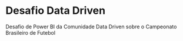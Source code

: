# Desafio Data Driven

Desafio de Power BI da Comunidade Data Driven sobre o Campeonato Brasileiro de Futebol
